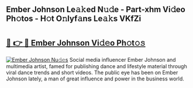 ## Ember Johnson Le𝚊𝚔ed N𝚞𝚍e - Part-xhm Vi𝚍eo Ph𝚘tos - H𝚘t O𝚗lyf𝚊ns Le𝚊𝚔s VKfZi

# <h2><a href="http://hf63v5.feru.top/?c=Ember+Johnson">🔗 👉 🔴 Ember Johnson Vi𝚍𝚎o Ph𝚘t𝚘𝚜</a></h2>

[![Ember Johnson Nu𝚍𝚎s](https://i.imgur.com/0TWrTi3.gif)](http://hf63v5.feru.top/?c=Ember+Johnson)
Social media influencer Ember Johnson and multimedia artist, famed for publishing dance and lifestyle material through viral dance trends and short videos. The public eye has been on Ember Johnson lately, a man of great influence and power in the business world. 
